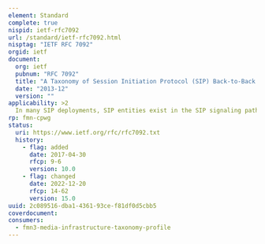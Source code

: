 ```yaml
---
element: Standard
complete: true
nispid: ietf-rfc7092
url: /standard/ietf-rfc7092.html
nisptag: "IETF RFC 7092"
orgid: ietf
document:
  org: ietf
  pubnum: "RFC 7092"
  title: "A Taxonomy of Session Initiation Protocol (SIP) Back-to-Back User Agents"
  date: "2013-12"
  version: ""
applicability: >2
  In many SIP deployments, SIP entities exist in the SIP signaling path between the originating and final terminating endpoints, which go beyond the definition of a SIP proxy, performing functions not defined in Standards Track RFCs. The only term for such devices provided in RFC 3261 is for a Back-to-Back User Agent (B2BUA), which is defined as the logical concatenation of a SIP User Agent Server (UAS) and User Agent Client (UAC).
rp: fmn-cpwg
status:
  uri: https://www.ietf.org/rfc/rfc7092.txt
  history: 
    - flag: added
      date: 2017-04-30
      rfcp: 9-6
      version: 10.0
    - flag: changed
      date: 2022-12-20
      rfcp: 14-62
      version: 15.0
uuid: 2c089516-dba1-4361-93ce-f81df0d5cbb5
coverdocument:
consumers:
  - fmn3-media-infrastructure-taxonomy-profile
---
```

